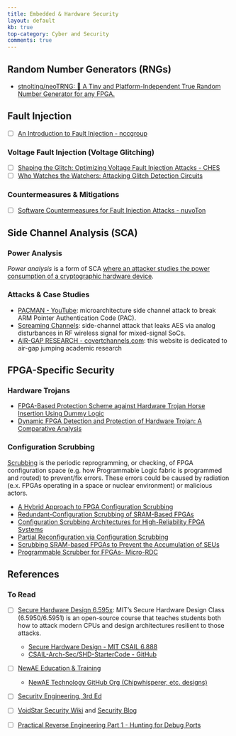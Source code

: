 ```yaml
---
title: Embedded & Hardware Security
layout: default
kb: true
top-category: Cyber and Security
comments: true
---
```


## Random Number Generators (RNGs)

* [stnolting/neoTRNG: 🎲 A Tiny and Platform-Independent True Random Number Generator for any FPGA.](https://github.com/stnolting/neoTRNG)

## Fault Injection

- [ ] [An Introduction to Fault Injection - nccgroup](https://research.nccgroup.com/2021/07/07/an-introduction-to-fault-injection-part-1-3/)

### Voltage Fault Injection (Voltage Glitching)

- [ ] [Shaping the Glitch: Optimizing Voltage Fault Injection Attacks - CHES](https://ches.iacr.org/2019/src/slides/Day3/Session12_NovelAttacks/Paper2_Session12_CHES2019Slides_Palmarini_Shaping%20the%20glitch.pdf)
- [ ] [Who Watches the Watchers: Attacking Glitch Detection Circuits](https://eprint.iacr.org/2023/1647.pdf)

### Countermeasures & Mitigations

- [ ] [Software Countermeasures for Fault Injection Attacks - nuvoTon](https://www.nuvoton.com/support/technical-support/technical-articles/TSNuvotonTechBlog-000154/)


## Side Channel Analysis (SCA)

### Power Analysis 

_Power analysis_ is a form of SCA [where an attacker studies the power consumption of a cryptographic hardware device](https://en.wikipedia.org/wiki/Power_analysis).

### Attacks & Case Studies

* [PACMAN - YouTube](https://www.youtube.com/watch?v=WRNZhP4CVgE): microarchitecture side channel attack to break ARM Pointer Authentication Code (PAC).
* [Screaming Channels](https://www.s3.eurecom.fr/docs/ccs18_camurati_preprint.pdf): side-channel attack that leaks AES via analog disturbances in RF wireless signal for mixed-signal SoCs.
* [AIR-GAP RESEARCH - covertchannels.com](https://www.covertchannels.com/): this website is dedicated to air-gap jumping academic research





## FPGA-Specific Security

### Hardware Trojans

* [FPGA-Based Protection Scheme against Hardware Trojan Horse Insertion Using Dummy Logic](https://cseweb.ucsd.edu/~bkhalegh/papers/ESL15-Trojan.pdf)
* [Dynamic FPGA Detection and Protection of Hardware Trojan: A Comparative Analysis](https://arxiv.org/abs/1711.01010)

### Configuration Scrubbing 

[Scrubbing](https://en.wikipedia.org/wiki/Data_scrubbing#FPGA) is the periodic reprogramming, or checking, of FPGA configuration space (e.g. how Programmable Logic fabric is programmed and routed) to prevent/fix errors. These errors could be caused by radiation (e.x. FPGAs operating in a space or nuclear environment) or malicious actors.

* [A Hybrid Approach to FPGA Configuration Scrubbing](https://ieeexplore.ieee.org/ielaam/23/7869239/7776929-aam.pdf)
* [Redundant-Configuration Scrubbing of SRAM-Based FPGAs](https://ieeexplore.ieee.org/stamp/stamp.jsp?arnumber=7990155)
* [Configuration Scrubbing Architectures for High-Reliability FPGA Systems](https://scholarsarchive.byu.edu/cgi/viewcontent.cgi?article=6703&context=etd)
* [Partial Reconfiguration via Configuration Scrubbing](https://www.osti.gov/servlets/purl/1141915)
* [Scrubbing SRAM-based FPGAs to Prevent the Accumulation of SEUs](https://www.ednasia.com/scrubbing-sram-based-fpgas-to-prevent-the-accumulation-of-seus/)
* [Programmable Scrubber for FPGAs- Micro-RDC](http://www.micro-rdc.com/files/other/scrubber_datasheet-1.pdf)



## References

### To Read

- [ ] [Secure Hardware Design 6.595x](https://shd.mit.edu/home/): MIT’s Secure Hardware Design Class (6.5950/6.5951) is an open-source course that teaches students both how to attack modern CPUs and design architectures resilient to those attacks.
  + [Secure Hardware Design - MIT CSAIL 6.888](http://csg.csail.mit.edu/6.888Yan/)
  + [CSAIL-Arch-Sec/SHD-StarterCode - GitHub](https://github.com/CSAIL-Arch-Sec/SHD-StarterCode)
- [ ] [NewAE Education & Training](https://www.newae.com/education)
  + [NewAE Technology GitHub Org (Chipwhisperer, etc. designs)](https://github.com/newaetech)
- [ ] [Security Engineering, 3rd Ed](https://www.cl.cam.ac.uk/archive/rja14/book.html)
- [ ] [VoidStar Security Wiki](https://voidstarsec.com/hw-hacking-lab/) and [Security Blog](https://voidstarsec.com/blog/)
- [ ] [Practical Reverse Engineering Part 1 - Hunting for Debug Ports](https://jcjc-dev.com/2016/04/08/reversing-huawei-router-1-find-uart/)

